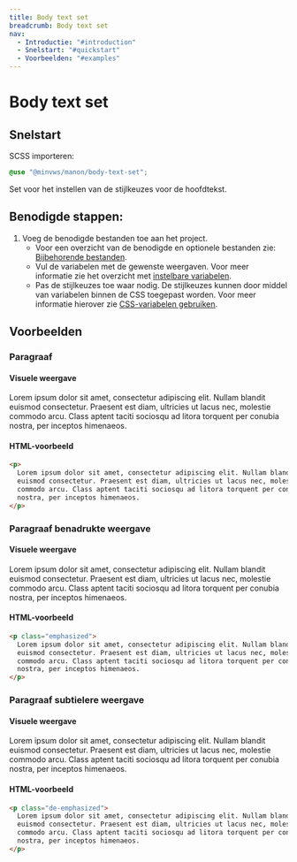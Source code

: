 ```yaml
---
title: Body text set
breadcrumb: Body text set
nav:
  - Introductie: "#introduction"
  - Snelstart: "#quickstart"
  - Voorbeelden: "#examples"
---
```


<h1 id="introduction">Body text set</h1>

<h2 id="quickstart">Snelstart</h2>

SCSS importeren:

```scss
@use "@minvws/manon/body-text-set";
```

Set voor het instellen van de stijlkeuzes voor de hoofdtekst.

## Benodigde stappen:

1.  Voeg de benodigde bestanden toe aan het project.
    - Voor een overzicht van de benodigde en optionele bestanden zie:
      [Bijbehorende bestanden](#requirements).
    - Vul de variabelen met de gewenste weergaven. Voor meer informatie zie het
      overzicht met [instelbare variabelen](#variables).
    - Pas de stijlkeuzes toe waar nodig. De stijlkeuzes kunnen door middel van
      variabelen binnen de CSS toegepast worden. Voor meer informatie hierover
      zie [CSS-variabelen gebruiken](/documentation/use-css-variable).

<h2 id="examples">Voorbeelden</h2>

### Paragraaf

#### Visuele weergave

<p>
  Lorem ipsum dolor sit amet, consectetur adipiscing elit. Nullam blandit euismod
  consectetur. Praesent est diam, ultricies ut lacus nec, molestie commodo arcu. Class
  aptent taciti sociosqu ad litora torquent per conubia nostra, per inceptos himenaeos.
</p>

#### HTML-voorbeeld

```html
<p>
  Lorem ipsum dolor sit amet, consectetur adipiscing elit. Nullam blandit
  euismod consectetur. Praesent est diam, ultricies ut lacus nec, molestie
  commodo arcu. Class aptent taciti sociosqu ad litora torquent per conubia
  nostra, per inceptos himenaeos.
</p>
```

### Paragraaf benadrukte weergave

#### Visuele weergave

<p class="emphasized">
  Lorem ipsum dolor sit amet, consectetur adipiscing elit. Nullam blandit euismod
  consectetur. Praesent est diam, ultricies ut lacus nec, molestie commodo arcu. Class
  aptent taciti sociosqu ad litora torquent per conubia nostra, per inceptos himenaeos.
</p>

#### HTML-voorbeeld

```html
<p class="emphasized">
  Lorem ipsum dolor sit amet, consectetur adipiscing elit. Nullam blandit
  euismod consectetur. Praesent est diam, ultricies ut lacus nec, molestie
  commodo arcu. Class aptent taciti sociosqu ad litora torquent per conubia
  nostra, per inceptos himenaeos.
</p>
```

### Paragraaf subtielere weergave

#### Visuele weergave

<p class="de-emphasized">
  Lorem ipsum dolor sit amet, consectetur adipiscing elit. Nullam blandit euismod
  consectetur. Praesent est diam, ultricies ut lacus nec, molestie commodo arcu. Class
  aptent taciti sociosqu ad litora torquent per conubia nostra, per inceptos himenaeos.
</p>

#### HTML-voorbeeld

```html
<p class="de-emphasized">
  Lorem ipsum dolor sit amet, consectetur adipiscing elit. Nullam blandit
  euismod consectetur. Praesent est diam, ultricies ut lacus nec, molestie
  commodo arcu. Class aptent taciti sociosqu ad litora torquent per conubia
  nostra, per inceptos himenaeos.
</p>
```
